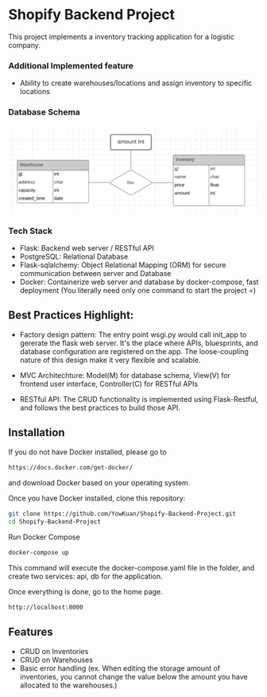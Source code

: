 
# Shopify Backend Project

This project implements a inventory tracking application for a logistic company.

### Additional Implemented feature

- Ability to create warehouses/locations and assign inventory to specific locations

### Database Schema
![Alt text](db_schema.png "Title")

### Tech Stack

- Flask: Backend web server / RESTful API 
- PostgreSQL: Relational Database
- Flask-sqlalchemy: Object Relational Mapping (ORM) for secure communication between server and Database
- Docker: Containerize web server and database by docker-compose, fast deployment (You literally need only one command to start the project =)



## Best Practices Highlight:

- Factory design pattern: The entry point wsgi.py would call init_app to gererate the flask web server. It's the place where APIs, bluesprints, and database configuration are registered on the app. The loose-coupling nature of this design make it very flexible and scalable.
- MVC Architechture: Model(M) for database schema, View(V) for frontend user interface, Controller(C) for RESTful APIs

- RESTful API: The CRUD functionality is implemented using Flask-Restful, and follows the best practices to build those API.


## Installation

If you do not have Docker installed, please go to 

```bash
https://docs.docker.com/get-docker/
```

and download Docker based on your operating system.

Once you have Docker installed, clone this repository:

```bash
git clone https://github.com/YowKuan/Shopify-Backend-Project.git
cd Shopify-Backend-Project 
```

Run Docker Compose
```bash
docker-compose up
```
This command will execute the docker-compose.yaml file in the folder, and create two services: api, db for the application.

Once everything is done, go to the home page. 
```bash
http://localhost:8000
```






## Features

- CRUD on Inventories
- CRUD on Warehouses
- Basic error handling (ex. When editing the storage amount of inventories, you cannot change the value below the amount you have allocated to the warehouses.)
